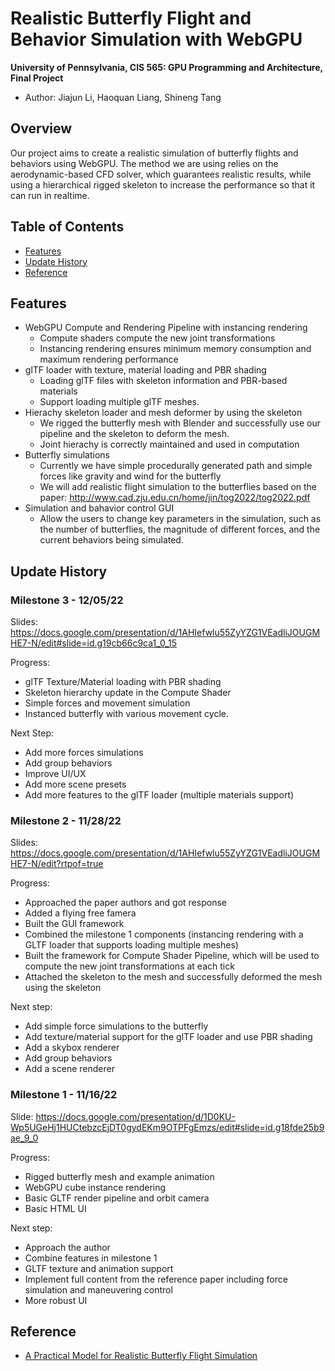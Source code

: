 Realistic Butterfly Flight and Behavior Simulation with WebGPU
==================================
**University of Pennsylvania, CIS 565: GPU Programming and Architecture, Final Project**
*  Author: Jiajun Li, Haoquan Liang, Shineng Tang

## **Overview**

Our project aims to create a realistic simulation of butterfly flights and behaviors using WebGPU. The method we are using relies on the aerodynamic-based CFD solver, which guarantees realistic results, while using a hierarchical rigged skeleton to increase the performance so that it can run in realtime. 

## Table of Contents  
* [Features](#features) 
* [Update History](#history)
* [Reference](#reference)

## <a name="features">Features</a>
- WebGPU Compute and Rendering Pipeline with instancing rendering
  - Compute shaders compute the new joint transformations
  - Instancing rendering ensures minimum memory consumption and maximum rendering performance
- glTF loader with texture, material loading and PBR shading
  - Loading glTF files with skeleton information and PBR-based materials
  - Support loading multiple glTF meshes.
- Hierachy skeleton loader and mesh deformer by using the skeleton
  - We rigged the butterfly mesh with Blender and successfully use our pipeline and the skeleton to deform the mesh.
  - Joint hierachy is correctly maintained and used in computation
- Butterfly simulations
  - Currently we have simple procedurally generated path and simple forces like gravity and wind for the butterfly
  - We will add realistic flight simulation to the butterflies based on the paper: http://www.cad.zju.edu.cn/home/jin/tog2022/tog2022.pdf 
- Simulation and bahavior control GUI
  - Allow the users to change key parameters in the simulation, such as the number of butterflies, the magnitude of different forces, and the current behaviors being simulated. 

## <a name="history">Update History</a>
### **Milestone 3 - 12/05/22**
Slides: https://docs.google.com/presentation/d/1AHIefwlu55ZyYZG1VEadliJOUGMHE7-N/edit#slide=id.g19cb66c9ca1_0_15

Progress:
- glTF Texture/Material loading with PBR shading
- Skeleton hierarchy update in the Compute Shader
- Simple forces and movement simulation
- Instanced butterfly with various movement cycle.

Next Step:
- Add more forces simulations
- Add group behaviors
- Improve UI/UX
- Add more scene presets
- Add more features to the glTF loader (multiple materials support)

### **Milestone 2 - 11/28/22**
Slides: https://docs.google.com/presentation/d/1AHIefwlu55ZyYZG1VEadliJOUGMHE7-N/edit?rtpof=true

Progress:
- Approached the paper authors and got response
- Added a flying free famera
- Built the GUI framework
- Combined the milestone 1 components (instancing rendering with a GLTF loader that supports loading multiple meshes)
- Built the framework for Compute Shader Pipeline, which will be used to compute the new joint transformations at each tick
- Attached the skeleton to the mesh and successfully deformed the mesh using the skeleton

Next step:
- Add simple force simulations to the butterfly
- Add texture/material support for the glTF loader and use PBR shading
- Add a skybox renderer
- Add group behaviors
- Add a scene renderer


### **Milestone 1 - 11/16/22**

Slide: https://docs.google.com/presentation/d/1D0KU-Wp5UGeHj1HUCtebzcEjDT0gydEKm9OTPFgEmzs/edit#slide=id.g18fde25b9ae_9_0

Progress:
- Rigged butterfly mesh and example animation
- WebGPU cube instance rendering
- Basic GLTF render pipeline and orbit camera
- Basic HTML UI

Next step:
- Approach the author
- Combine features in milestone 1
- GLTF texture and animation support
- Implement full content from the reference paper including force simulation and maneuvering control
- More robust UI

## <a name="reference"> Reference </a>
* [A Practical Model for Realistic Butterfly Flight Simulation](http://www.cad.zju.edu.cn/home/jin/tog2022/tog2022.pdf)
